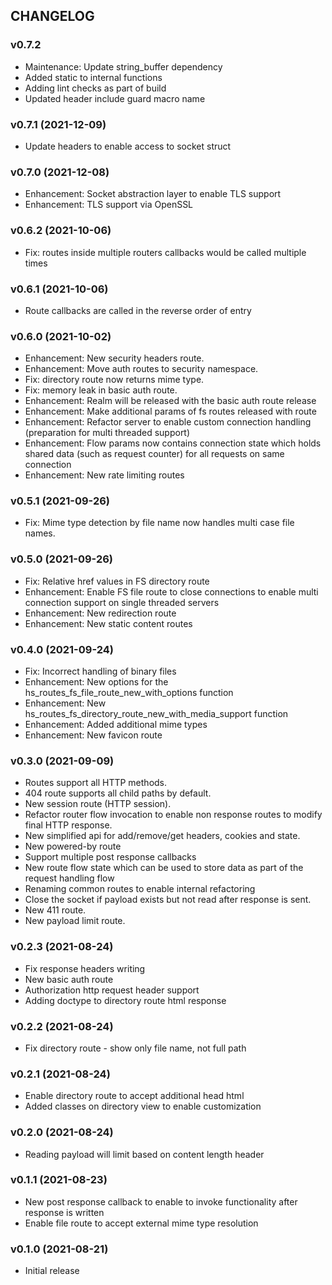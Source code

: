## CHANGELOG

### v0.7.2

* Maintenance: Update string_buffer dependency
* Added static to internal functions
* Adding lint checks as part of build
* Updated header include guard macro name

### v0.7.1 (2021-12-09)

* Update headers to enable access to socket struct

### v0.7.0 (2021-12-08)

* Enhancement: Socket abstraction layer to enable TLS support
* Enhancement: TLS support via OpenSSL

### v0.6.2 (2021-10-06)

* Fix: routes inside multiple routers callbacks would be called multiple times

### v0.6.1 (2021-10-06)

* Route callbacks are called in the reverse order of entry

### v0.6.0 (2021-10-02)

* Enhancement: New security headers route.
* Enhancement: Move auth routes to security namespace.
* Fix: directory route now returns mime type.
* Fix: memory leak in basic auth route.
* Enhancement: Realm will be released with the basic auth route release
* Enhancement: Make additional params of fs routes released with route
* Enhancement: Refactor server to enable custom connection handling (preparation for multi threaded support)
* Enhancement: Flow params now contains connection state which holds shared data (such as request counter) for all requests on same connection
* Enhancement: New rate limiting routes

### v0.5.1 (2021-09-26)

* Fix: Mime type detection by file name now handles multi case file names.

### v0.5.0 (2021-09-26)

* Fix: Relative href values in FS directory route
* Enhancement: Enable FS file route to close connections to enable multi connection support on single threaded servers
* Enhancement: New redirection route
* Enhancement: New static content routes

### v0.4.0 (2021-09-24)

* Fix: Incorrect handling of binary files
* Enhancement: New options for the hs_routes_fs_file_route_new_with_options function
* Enhancement: New hs_routes_fs_directory_route_new_with_media_support function
* Enhancement: Added additional mime types
* Enhancement: New favicon route

### v0.3.0 (2021-09-09)

* Routes support all HTTP methods.
* 404 route supports all child paths by default.
* New session route (HTTP session).
* Refactor router flow invocation to enable non response routes to modify final HTTP response.
* New simplified api for add/remove/get headers, cookies and state.
* New powered-by route
* Support multiple post response callbacks
* New route flow state which can be used to store data as part of the request handling flow
* Renaming common routes to enable internal refactoring
* Close the socket if payload exists but not read after response is sent.
* New 411 route.
* New payload limit route.

### v0.2.3 (2021-08-24)

* Fix response headers writing
* New basic auth route
* Authorization http request header support
* Adding doctype to directory route html response

### v0.2.2 (2021-08-24)

* Fix directory route - show only file name, not full path

### v0.2.1 (2021-08-24)

* Enable directory route to accept additional head html
* Added classes on directory view to enable customization

### v0.2.0 (2021-08-24)

* Reading payload will limit based on content length header

### v0.1.1 (2021-08-23)

* New post response callback to enable to invoke functionality after response is written
* Enable file route to accept external mime type resolution

### v0.1.0 (2021-08-21)

* Initial release
